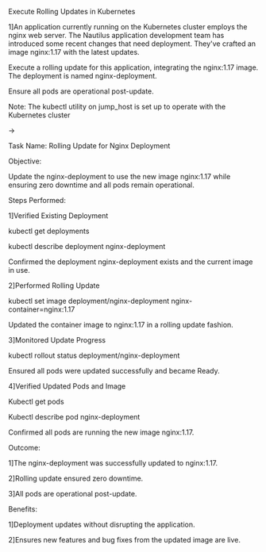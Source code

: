Execute Rolling Updates in Kubernetes



1]An application currently running on the Kubernetes cluster employs the nginx web server. The Nautilus application development team has introduced some recent changes that need deployment. They've crafted an image nginx:1.17 with the latest updates.

Execute a rolling update for this application, integrating the nginx:1.17 image. The deployment is named nginx-deployment.

Ensure all pods are operational post-update.

Note: The kubectl utility on jump\_host is set up to operate with the Kubernetes cluster



->



Task Name: Rolling Update for Nginx Deployment



Objective:

Update the nginx-deployment to use the new image nginx:1.17 while ensuring zero downtime and all pods remain operational.





Steps Performed:

1]Verified Existing Deployment

kubectl get deployments

kubectl describe deployment nginx-deployment

Confirmed the deployment nginx-deployment exists and the current image in use.



2]Performed Rolling Update

kubectl set image deployment/nginx-deployment nginx-container=nginx:1.17

Updated the container image to nginx:1.17 in a rolling update fashion.



3]Monitored Update Progress

kubectl rollout status deployment/nginx-deployment

Ensured all pods were updated successfully and became Ready.



4]Verified Updated Pods and Image

Kubectl get pods

Kubectl describe pod nginx-deployment

Confirmed all pods are running the new image nginx:1.17.



Outcome:

1]The nginx-deployment was successfully updated to nginx:1.17.

2]Rolling update ensured zero downtime.

3]All pods are operational post-update.



Benefits:

1]Deployment updates without disrupting the application.

2]Ensures new features and bug fixes from the updated image are live.



